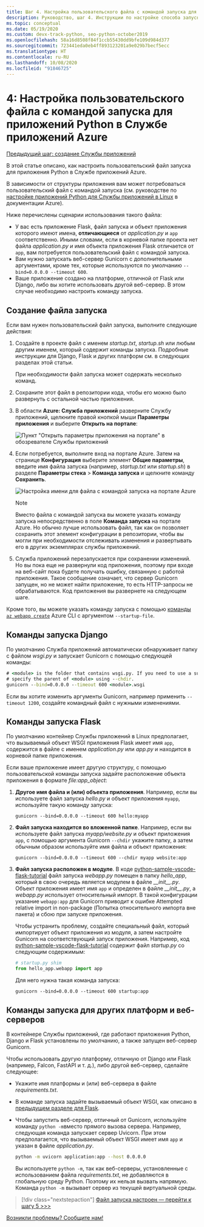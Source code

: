 ```yaml
---
title: Шаг 4. Настройка пользовательского файла с командой запуска для приложений Python в Службе приложений Azure в Linux
description: Руководство, шаг 4. Инструкции по настройке способа запуска веб-приложения в Службе приложений, в частности для Django, Flask и других платформ.
ms.topic: conceptual
ms.date: 05/19/2020
ms.custom: devx-track-python, seo-python-october2019
ms.openlocfilehash: 58a16d8508f84f1ccb55430dd9bfe109d984d377
ms.sourcegitcommit: 723441eda0eb4ff893123201a9e029b7becf5ecc
ms.translationtype: HT
ms.contentlocale: ru-RU
ms.lasthandoff: 10/08/2020
ms.locfileid: "91846725"
---
```

# <a name="4-configure-a-custom-startup-file-for-python-apps-on-azure-app-service"></a>4: Настройка пользовательского файла с командой запуска для приложений Python в Службе приложений Azure

[Предыдущий шаг: создание Службы приложений](tutorial-deploy-app-service-on-linux-03.md)

В этой статье описано, как настроить пользовательский файл запуска для приложения Python в Службе приложений Azure.

В зависимости от структуры приложения вам может потребоваться пользовательский файл с командой запуска (см. руководстве по [настройке приложений Python для Службы приложений в Linux](/azure/app-service/configure-language-python) в документации Azure).

Ниже перечислены сценарии использования такого файла:

- У вас есть приложение Flask, файл запуска и объект приложения которого имеют имена, **отличающиеся** от *application.py* и `app` соответственно. Иными словами, если в корневой папке проекта нет файла *application.py* *и* имя объекта приложения Flask отличается от `app`, вам потребуется пользовательский файл с командой запуска.
- Вам нужно запускать веб-сервер Gunicorn с дополнительными аргументами, кроме тех, которые используются по умолчанию `--bind=0.0.0.0 --timeout 600`.
- Ваше приложение создано на платформе, отличной от Flask или Django, либо вы хотите использовать другой веб-сервер. В этом случае необходимо настроить команду запуска.

## <a name="create-a-startup-file"></a>Создание файла запуска

Если вам нужен пользовательский файл запуска, выполните следующие действия:

1. Создайте в проекте файл с именем *startup.txt*, *startup.sh* или любым другим именем, который содержит команды запуска. Подробные инструкции для Django, Flask и других платформ см. в следующих разделах этой статьи.

    При необходимости файл запуска может содержать несколько команд.

1. Сохраните этот файл в репозитории кода, чтобы его можно было развернуть с остальной частью приложения.

1. В области **Azure: Служба приложений** разверните Службу приложений, щелкните правой кнопкой мыши **Параметры приложения** и выберите **Открыть на портале**:

    ![Пункт "Открыть параметры приложения на портале" в обозревателе Службы приложений](media/deploy-azure/open-application-settings-in-portal-for-app-service.png)

1. Если потребуется, выполните вход на портале Azure. Затем на странице **Конфигурация** выберите элемент **Общие параметры**, введите имя файла запуска (например, *startup.txt* или *startup.sh*) в разделе **Параметры стека** > **Команда запуска** и щелкните команду **Сохранить**.

    ![Настройка имени для файла с командой запуска на портале Azure](media/deploy-azure/enter-startup-file-for-app-service-in-the-azure-portal.png)

    > [!NOTE]
    > Вместо файла с командой запуска вы можете указать команду запуска непосредственно в поле **Команда запуска** на портале Azure. Но обычно лучше использовать файл, так как он позволяет сохранить этот элемент конфигурации в репозитории, чтобы вы могли при необходимости отслеживать изменения и развертывать его в других экземплярах службы приложений.

1. Служба приложений перезапускается при сохранении изменений. Но вы пока еще не развернули код приложения, поэтому при входе на веб-сайт пока будете получать ошибку, связанную с работой приложения. Такое сообщение означает, что сервер Gunicorn запущен, но не может найти приложение, то есть HTTP-запросы не обрабатываются. Код приложения вы развернете на следующем шаге.

Кроме того, вы можете указать команду запуска с помощью [команды `az webapp create`](/cli/azure/webapp#az-webapp-create) Azure CLI с аргументом `--startup-file`.

## <a name="django-startup-commands"></a>Команды запуска Django

По умолчанию Служба приложений автоматически обнаруживает папку с файлом *wsgi.py* и запускает Gunicorn с помощью следующей команды:

```cmd
# <module> is the folder that contains wsgi.py. If you need to use a subfolder,
# specify the parent of <module> using --chdir.
gunicorn --bind=0.0.0.0 --timeout 600 <module>.wsgi
```

Если вы хотите изменить аргументы Gunicorn, например применить `--timeout 1200`, создайте командный файл с нужными изменениями.

## <a name="flask-startup-commands"></a>Команды запуска Flask

По умолчанию контейнер Службы приложений в Linux предполагает, что вызываемый объект WSGI приложения Flask имеет имя `app`, содержится в файле с именем *application.py* или *app.py* и находится в корневой папке приложения.

Если ваше приложение имеет другую структуру, с помощью пользовательской команды запуска задайте расположение объекта приложения в формате *file:app_object*:

1. **Другое имя файла и (или) объекта приложения**. Например, если вы используете файл запуска *hello.py* и объект приложения `myapp`, используйте такую команду запуска:

    ```text
    gunicorn --bind=0.0.0.0 --timeout 600 hello:myapp
    ```

1. **Файл запуска находится во вложенной папке**. Например, если вы используете файл запуска *myapp/website.py* и объект приложения `app`, с помощью аргумента Gunicorn `--chdir` укажите папку, а затем обычным образом используйте имя файла и объект приложения:

    ```text
    gunicorn --bind=0.0.0.0 --timeout 600 --chdir myapp website:app
    ```

1. **Файл запуска расположен в модуле**. В коде [python-sample-vscode-flask-tutorial](https://github.com/Microsoft/python-sample-vscode-flask-tutorial) файл запуска *webapp.py* помещен в папку *hello_app*, который в свою очередь является модулем в файле *\_\_init\_\_.py*. Объект приложения имеет имя `app` и определен в файле *\_\_init\_\_.py*, а *webapp.py* использует относительный импорт. В такой конфигурации указание `webapp:app` для Gunicorn приводит к ошибке Attempted relative import in non-package (Попытка относительного импорта вне пакета) и сбою при запуске приложения.

    Чтобы устранить проблему, создайте специальный файл, который импортирует объект приложения из модуля, а затем настройте Gunicorn на соответствующий запуск приложения. Например, код [python-sample-vscode-flask-tutorial](https://github.com/Microsoft/python-sample-vscode-flask-tutorial) содержит файл *startup.py* со следующим содержимым:

    ```python
    # startup.py shim
    from hello_app.webapp import app
    ```

    Для него нужна такая команда запуска:

    ```text
    gunicorn --bind=0.0.0.0 --timeout 600 startup:app
    ```

## <a name="startup-commands-for-other-frameworks-and-web-servers"></a>Команды запуска для других платформ и веб-серверов

В контейнере Службы приложений, где работают приложения Python, Django и Flask установлены по умолчанию, а также запущен веб-сервер Gunicorn.

Чтобы использовать другую платформу, отличную от Django или Flask (например, Falcon, FastAPI и т. д.), либо другой веб-сервер, сделайте следующее:

- Укажите имя платформы и (или) веб-сервера в файле *requirements.txt*.
- В команде запуска задайте вызываемый объект WSGI, как описано в [предыдущем разделе для Flask](#flask-startup-commands).
- Чтобы запустить веб-сервер, отличный от Gunicorn, используйте команду `python -m`вместо прямого вызова сервера. Например, следующая команда запускает сервер Uvicorn. При этом предполагается, что вызываемый объект WSGI имеет имя `app` и указан в файле *application.py*.

    ```sh
    python -m uvicorn application:app --host 0.0.0.0
    ```

    Вы используете `python -m`, так как веб-серверы, установленные с использованием файла *requirements.txt*, не добавляются в глобальную среду Python. Поэтому их нельзя вызвать напрямую. Команда `python -m` вызывает сервер из текущей виртуальной среды.

> [!div class="nextstepaction"]
> [Файл запуска настроен — перейти к шагу 5 >>>](tutorial-deploy-app-service-on-linux-05.md)

[Возникли проблемы? Сообщите нам!](https://aka.ms/FlaskVSCQuickstartHelp)
